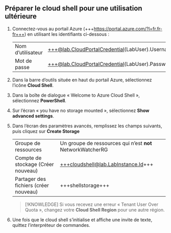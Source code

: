 ## Préparer le cloud shell pour une utilisation ultérieure
1. Connectez-vous au portail Azure (+++https://portal.azure.com/?l=fr.fr-fr+++) en utilisant les identifiants ci-dessous :

    |||
    |--|--|
    |Nom d’utilisateur|+++@lab.CloudPortalCredential(LabUser).Username+++|
    |Mot de passe|+++@lab.CloudPortalCredential(LabUser).Password+++|

1. Dans la barre d’outils située en haut du portail Azure, sélectionnez l’icône **Cloud Shell**.

1. Dans la boîte de dialogue « Welcome to Azure Cloud Shell », sélectionnez **PowerShell**.

1. Sur l’écran « you have no storage mounted », sélectionnez **Show advanced settings**.

1. Dans l’écran des paramètres avancés, remplissez les champs suivants, puis cliquez sur **Create Storage** 

    |||
    |--|--|
    |Groupe de ressources|Un groupe de ressources qui n’est **not** NetworkWatcherRG|
    |Compte de stockage (Créer nouveau)|+++cloudshell@lab.LabInstance.Id+++|
    |Partager des fichiers (créer nouveau)|+++shellstorage+++|
    
    >[!KNOWLEDGE] Si vous recevez une erreur « Tenant User Over Quota », changez votre **Cloud Shell Region** pour une autre région.

1. Une fois que le cloud shell s’initialise et affiche une invite de texte, quittez l’interpréteur de commandes.